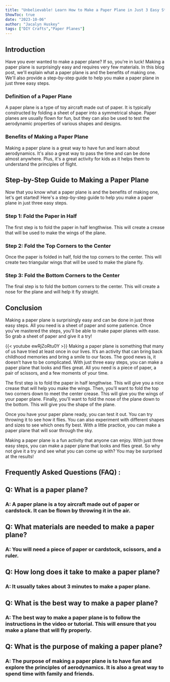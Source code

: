 ```yaml
---
title: "Unbelievable! Learn How to Make a Paper Plane in Just 3 Easy Steps!"
ShowToc: true 
date: "2023-10-06"
author: "Jacalyn Huskey" 
tags: ["DIY Crafts","Paper Planes"]
---
```

## Introduction

Have you ever wanted to make a paper plane? If so, you're in luck! Making a paper plane is surprisingly easy and requires very few materials. In this blog post, we'll explain what a paper plane is and the benefits of making one. We'll also provide a step-by-step guide to help you make a paper plane in just three easy steps.

### Definition of a Paper Plane

A paper plane is a type of toy aircraft made out of paper. It is typically constructed by folding a sheet of paper into a symmetrical shape. Paper planes are usually flown for fun, but they can also be used to test the aerodynamic properties of various shapes and designs.

### Benefits of Making a Paper Plane

Making a paper plane is a great way to have fun and learn about aerodynamics. It's also a great way to pass the time and can be done almost anywhere. Plus, it's a great activity for kids as it helps them to understand the principles of flight.

## Step-by-Step Guide to Making a Paper Plane

Now that you know what a paper plane is and the benefits of making one, let's get started! Here's a step-by-step guide to help you make a paper plane in just three easy steps.

### Step 1: Fold the Paper in Half

The first step is to fold the paper in half lengthwise. This will create a crease that will be used to make the wings of the plane.

### Step 2: Fold the Top Corners to the Center

Once the paper is folded in half, fold the top corners to the center. This will create two triangular wings that will be used to make the plane fly.

### Step 3: Fold the Bottom Corners to the Center

The final step is to fold the bottom corners to the center. This will create a nose for the plane and will help it fly straight.

## Conclusion

Making a paper plane is surprisingly easy and can be done in just three easy steps. All you need is a sheet of paper and some patience. Once you've mastered the steps, you'll be able to make paper planes with ease. So grab a sheet of paper and give it a try!

{{< youtube ewRjZoRtu0Y >}} 
Making a paper plane is something that many of us have tried at least once in our lives. It’s an activity that can bring back childhood memories and bring a smile to our faces. The good news is, it doesn’t have to be complicated. With just three easy steps, you can make a paper plane that looks and flies great. All you need is a piece of paper, a pair of scissors, and a few moments of your time.

The first step is to fold the paper in half lengthwise. This will give you a nice crease that will help you make the wings. Then, you'll want to fold the top two corners down to meet the center crease. This will give you the wings of your paper plane. Finally, you'll want to fold the nose of the plane down to the bottom. This will give you the shape of the plane.

Once you have your paper plane ready, you can test it out. You can try throwing it to see how it flies. You can also experiment with different shapes and sizes to see which ones fly best. With a little practice, you can make a paper plane that will soar through the sky.

Making a paper plane is a fun activity that anyone can enjoy. With just three easy steps, you can make a paper plane that looks and flies great. So why not give it a try and see what you can come up with? You may be surprised at the results!

## Frequently Asked Questions (FAQ) :
<h2>Q: What is a paper plane?</h2>

<h3>A: A paper plane is a toy aircraft made out of paper or cardstock. It can be flown by throwing it in the air. </h3>

<h2>Q: What materials are needed to make a paper plane?</h2>

<h3>A: You will need a piece of paper or cardstock, scissors, and a ruler.</h3>

<h2>Q: How long does it take to make a paper plane?</h2>

<h3>A: It usually takes about 3 minutes to make a paper plane.</h3>

<h2>Q: What is the best way to make a paper plane?</h2>

<h3>A: The best way to make a paper plane is to follow the instructions in the video or tutorial. This will ensure that you make a plane that will fly properly.</h3>

<h2>Q: What is the purpose of making a paper plane?</h2>

<h3>A: The purpose of making a paper plane is to have fun and explore the principles of aerodynamics. It is also a great way to spend time with family and friends.</h3>






